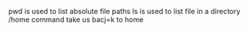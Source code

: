 pwd is used to list absolute file paths
ls is used to list file in a directory
/home command take us bacj=k to home
